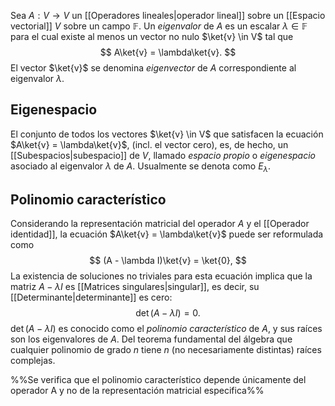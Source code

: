 Sea $A: V \rightarrow V$ un [[Operadores lineales|operador lineal]] sobre un [[Espacio vectorial]] $V$ sobre un campo $\mathbb{F}$. Un _eigenvalor_ de $A$ es un escalar $\lambda \in \mathbb{F}$ para el cual existe al menos un vector no nulo $\ket{v} \in V$ tal que
$$
A\ket{v} = \lambda\ket{v}.
$$
El vector $\ket{v}$ se denomina _eigenvector_ de $A$ correspondiente al eigenvalor $\lambda$.
## Eigenespacio
El conjunto de todos los vectores $\ket{v} \in V$ que satisfacen la ecuación $A\ket{v} = \lambda\ket{v}$, (incl. el vector cero), es, de hecho, un [[Subespacios|subespacio]] de $V$, llamado _espacio propio_ o _eigenespacio_ asociado al eigenvalor $\lambda$ de $A$. Usualmente se denota como $E_\lambda$.

## Polinomio característico
Considerando la representación matricial del operador $A$ y el [[Operador identidad]], la ecuación $A\ket{v} = \lambda\ket{v}$ puede ser reformulada como
$$
(A - \lambda I)\ket{v} = \ket{0},
$$
La existencia de soluciones no triviales para esta ecuación implica que la matriz $A - \lambda I$ es [[Matrices singulares|singular]], es decir, su [[Determinante|determinante]] es cero:
$$\det(A - \lambda I) = 0.$$
$\det(A - \lambda I)$ es conocido como el _polinomio característico_ de $A$, y sus raíces son los eigenvalores de $A$. Del teorema fundamental del álgebra que cualquier polinomio de grado $n$ tiene $n$ (no necesariamente distintas) raíces complejas.

%%Se verifica que el polinomio característico depende únicamente del operador A y no de la representación matricial especifica%%